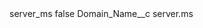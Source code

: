 <?xml version="1.0" encoding="UTF-8"?>
<CustomMetadata xmlns="http://soap.sforce.com/2006/04/metadata" xmlns:xsi="http://www.w3.org/2001/XMLSchema-instance" xmlns:xsd="http://www.w3.org/2001/XMLSchema">
    <label>server_ms</label>
    <protected>false</protected>
    <values>
        <field>Domain_Name__c</field>
        <value xsi:type="xsd:string">server.ms</value>
    </values>
</CustomMetadata>

